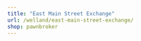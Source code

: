 ```yaml
---
title: "East Main Street Exchange"
url: /welland/east-main-street-exchange/
shop: pawnbroker
---
```

